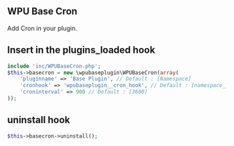 WPU Base Cron
---

Add Cron in your plugin.

## Insert in the plugins_loaded hook

```php
include 'inc/WPUBaseCron.php';
$this->basecron = new \wpubaseplugin\WPUBaseCron(array(
    'pluginname' => 'Base Plugin', // Default : [Namespace]
    'cronhook' => 'wpubaseplugin__cron_hook', // Default : [namespace__cron_hook]
    'croninterval' => 900 // Default : [3600]
));
```

## uninstall hook ##

```php
$this->basecron->uninstall();
```
